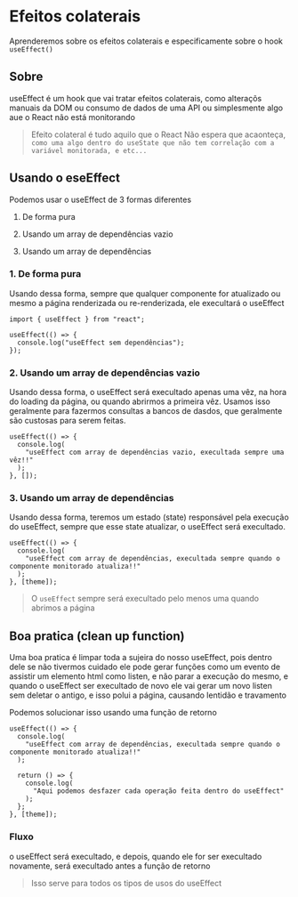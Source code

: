 # **Efeitos colaterais**

Aprenderemos sobre os efeitos colaterais e especificamente sobre o hook `useEffect()`

## Sobre

useEffect é um hook que vai tratar efeitos colaterais, como alteraçõs manuais da DOM ou consumo de dados de uma API ou simplesmente algo aue o React não está monitorando

> Efeito colateral é tudo aquilo que o React Não espera que acaonteça, `como uma algo dentro do useState que não tem correlação com a variável monitorada, e etc...`

## Usando o eseEffect

Podemos usar o useEffect de 3 formas diferentes

1. De forma pura

2. Usando um array de dependências vazio

3. Usando um array de dependências

### 1. De forma pura

Usando dessa forma, sempre que qualquer componente for atualizado ou mesmo a página renderizada ou re-renderizada, ele execultará o useEffect

```tsx
import { useEffect } from "react";

useEffect(() => {
  console.log("useEffect sem dependências");
});
```

### 2. Usando um array de dependências vazio

Usando dessa forma, o useEffect será execultado apenas uma vêz, na hora do loading da página, ou quando abrirmos a primeira vêz. Usamos isso geralmente para fazermos consultas a bancos de dasdos, que geralmente são custosas para serem feitas.

```tsx
useEffect(() => {
  console.log(
    "useEffect com array de dependências vazio, execultada sempre uma vêz!!"
  );
}, []);
```

### 3. Usando um array de dependências

Usando dessa forma, teremos um estado (state) responsável pela execução do useEffect, sempre que esse state atualizar, o useEffect será execultado.

```tsx
useEffect(() => {
  console.log(
    "useEffect com array de dependências, execultada sempre quando o componente monitorado atualiza!!"
  );
}, [theme]);
```

> O `useEffect` sempre será execultado pelo menos uma quando abrimos a página

## Boa pratica (clean up function)

Uma boa pratica é limpar toda a sujeira do nosso useEffect, pois dentro dele se não tivermos cuidado ele pode gerar funções como um evento de assistir um elemento html como listen, e não parar a execução do mesmo, e quando o useEffect ser execultado de novo ele vai gerar um novo listen sem deletar o antigo, e isso polui a página, causando lentidão e travamento

Podemos solucionar isso usando uma função de retorno

```tsx
useEffect(() => {
  console.log(
    "useEffect com array de dependências, execultada sempre quando o componente monitorado atualiza!!"
  );

  return () => {
    console.log(
      "Aqui podemos desfazer cada operação feita dentro do useEffect"
    );
  };
}, [theme]);
```

### Fluxo

o useEffect será execultado, e depois, quando ele for ser execultado novamente, será execultado antes a função de retorno

> Isso serve para todos os tipos de usos do useEffect
